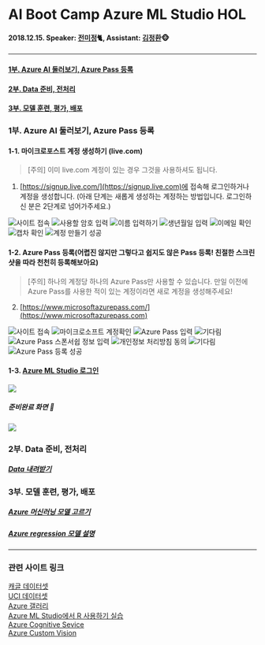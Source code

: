 # AI Boot Camp Azure ML Studio HOL
#### 2018.12.15. Speaker: [전미정](https://github.com/MijeongJeon)🐈, Assistant: [김정환](https://github.com/iz4blue)🐵

---

#### [1부. Azure AI 둘러보기, Azure Pass 등록](#1부)
#### [2부. Data 준비, 전처리](#2부)
#### [3부. 모델 훈련, 평가, 배포](#3부)

<a name = "1부"></a>
### 1부. Azure AI 둘러보기, Azure Pass 등록

#### 1-1. 마이크로포스트 계정 생성하기 (live.com)
> [주의] 이미 live.com 계정이 있는 경우 그것을 사용하셔도 됩니다.

1. [https://signup.live.com/](https://signup.live.com)에 접속해 로그인하거나 계정을 생성합니다.
(아래 단계는 새롭게 생성하는 계정하는 방법입니다. 로그인하신 분은 2단계로 넘어가주세요.)

![사이트 접속](images/20181214-031.png)
![사용할 암호 입력](images/20181214-025.png)
![이름 입력하기](images/20181214-023.png)
![생년월일 입력](images/20181214-021.png)
![이메일 확인](images/20181214-028.png)
![캡차 확인](images/20181214-015.png)
![계정 만들기 성공](images/20181214-014.png)


#### 1-2. Azure Pass 등록(어렵진 않지만 그렇다고 쉽지도 않은 Pass 등록! 친절한 스크린샷을 따라 천천히 등록해보아요)
> [주의] 하나의 계정당 하나의 Azure Pass만 사용할 수 있습니다. 만일 이전에 Azure Pass를 사용한 적이 있는 계정이라면 새로 계정을 생성해주세요!

2. [https://www.microsoftazurepass.com/](https://www.microsoftazurepass.com)

![사이트 접속](images/20181214-032.png)
![마이크로소프트 계정확인](images/20181214-013.png)
![Azure Pass 입력](images/20181214-012.png)
![기다림](images/20181214-002.png)
![Azure Pass 스폰서쉽 정보 입력](images/20181214-011.png)
![개인정보 처리방침 동의](images/20181214-006.png)
![기다림](images/20181214-005.png)
![Azure Pass 등록 성공](images/20181214-003.png)


#### 1-3. [Azure ML Studio 로그인](https://studio.azureml.net)
![](images/studio_01.png) 
 
##### 준비완료 화면 🤗
![](images/studio_02.png) 

<a name = "2부"></a>
### 2부. Data 준비, 전처리
##### [Data 내려받기](http://bit.ly/181215_hol_dataset)


<a name = "3부"></a>
### 3부. 모델 훈련, 평가, 배포
##### [Azure 머신러닝 모델 고르기](https://docs.microsoft.com/ko-kr/azure/machine-learning/studio/algorithm-choice)  
##### [Azure regression 모델 설명](https://docs.microsoft.com/en-us/azure/machine-learning/studio-module-reference/machine-learning-initialize-model-regression)  

---

### 관련 사이트 링크

[캐글 데이터셋](https://www.kaggle.com/datasets)  
[UCI 데이터셋](http://archive.ics.uci.edu/ml/datasets.html)  
[Azure 갤러리](https://gallery.azure.ai)  
[Azure ML Studio에서 R 사용하기 실습](https://docs.microsoft.com/ko-kr/azure/machine-learning/studio/r-quickstart)  
[Azure Cognitive Sevice](https://azure.microsoft.com/ko-kr/services/cognitive-services/)  
[Azure Custom Vision](https://azure.microsoft.com/ko-kr/services/cognitive-services/custom-vision-service/)
